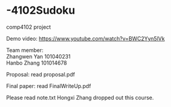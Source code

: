 # -4102Sudoku
comp4102 project

Demo video: https://www.youtube.com/watch?v=BWC2Yyn5lVk

Team member:                              
Zhangwen Yan 101040231                        
Hanbo Zhang  101014678

Proposal:
read proposal.pdf

Final paper:
read FinalWriteUp.pdf

Please read note.txt
Hongxi Zhang dropped out this course.
